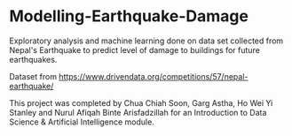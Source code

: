 # Modelling-Earthquake-Damage
Exploratory analysis and machine learning done on data set collected from Nepal's Earthquake to predict level of damage to buildings for future earthquakes.

Dataset from https://www.drivendata.org/competitions/57/nepal-earthquake/

This project was completed by Chua Chiah Soon, Garg Astha, Ho Wei Yi Stanley and Nurul Afiqah Binte Arisfadzillah for an Introduction to Data Science & Artificial Intelligence module. 
